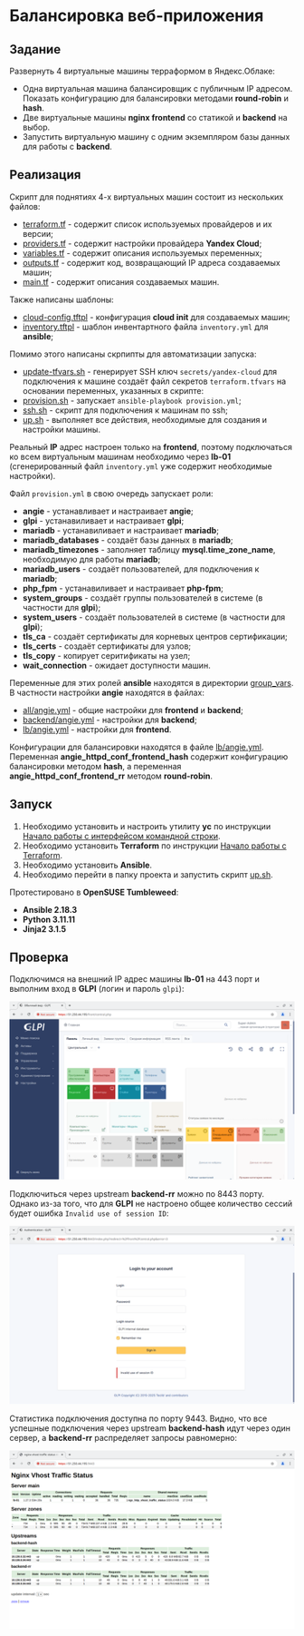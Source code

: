# Балансировка веб-приложения

## Задание

Развернуть 4 виртуальные машины терраформом в Яндекс.Облаке:

- Одна виртуальная машина балансировщик с публичным IP адресом. Показать конфигурацию для балансировки методами **round-robin** и **hash**.
- Две виртуальные машины **nginx frontend** со статикой и **backend** на выбор.
- Запустить виртуальную машину с одним экземпляром базы данных для работы с **backend**.

## Реализация

Скрипт для поднятиях 4-х виртуальных машин состоит из нескольких файлов:

- [terraform.tf](terraform.tf) - содержит список используемых провайдеров и их версии;
- [providers.tf](providers.tf) - содержит настройки провайдера **Yandex Cloud**;
- [variables.tf](variables.tf) - содержит описания используемых переменных;
- [outputs.tf](outputs.tf) - содержит код, возвращающий IP адреса создаваемых машин;
- [main.tf](main.tf) - содержит описания создаваемых машин.

Также написаны шаблоны:

- [cloud-config.tftpl](cloud-config.tftpl) - конфигурация **cloud init** для создаваемых машин;
- [inventory.tftpl](inventory.tftpl) - шаблон инвентартного файла `inventory.yml` для **ansible**;

Помимо этого написаны скрпипты для автоматизации запуска:

- [update-tfvars.sh](update-tfvars.sh) - генерирует SSH ключ `secrets/yandex-cloud` для подключения к машине создаёт файл секретов `terraform.tfvars` на основании переменных, указанных в скрипте:
- [provision.sh](provision.sh) - запускает `ansible-playbook provision.yml`;
- [ssh.sh](ssh.sh) - скрипт для подключения к машинам по ssh;
- [up.sh](up.sh) - выполняет все действия, необходимые для создания и настройки машины.

Реальный **IP** адрес настроен только на **frontend**, поэтому подключаться ко всем виртуальным машинам необходимо через **lb-01** (сгенерированный файл `inventory.yml` уже содержит необходимые настройки).

Файл `provision.yml` в свою очередь запускает роли:

- **angie** - устанавливает и настраивает **angie**;
- **glpi** - устанавиливает и настраивает **glpi**;
- **mariadb** - устанавиливает и настраивает **mariadb**;
- **mariadb_databases** - создаёт базы данных в **mariadb**;
- **mariadb_timezones** - заполняет таблицу **mysql.time_zone_name**, необходимую для работы **mariadb**;
- **mariadb_users** - создаёт пользователей, для подключения к **mariadb**;
- **php_fpm** - устанавиливает и настраивает **php-fpm**;
- **system_groups** - создаёт группы пользователей в системе (в частности для **glpi**);
- **system_users** - создаёт пользователей в системе (в частности для **glpi**);
- **tls_ca** - создаёт сертификаты для корневых центров сертификации;
- **tls_certs** - создаёт сертификаты для узлов;
- **tls_copy** - копирует серитификаты на узел;
- **wait_connection** - ожидает доступности машин.

Переменные для этих ролей **ansible** находятся в директории [group_vars](group_vars). В частности настройки **angie** находятся в файлах:

- [all/angie.yml](group_vars/all/angie.yml) - общие настройки для **frontend** и **backend**;
- [backend/angie.yml](group_vars/backend/angie.yml) - настройки для **backend**;
- [lb/angie.yml](group_vars/lb/angie.yml) - настройки для **frontend**.

Конфигурации для балансировки находятся в файле [lb/angie.yml](group_vars/lb/angie.yml). Переменная **angie_httpd_conf_frontend_hash** содержит конфигурацию балансировки методом **hash**, а переменная **angie_httpd_conf_frontend_rr** методом **round-robin**.

## Запуск

1. Необходимо установить и настроить утилиту **yc** по инструкции [Начало работы с интерфейсом командной строки](https://yandex.cloud/ru/docs/cli/quickstart).
2. Необходимо установить **Terraform** по инструкции [Начало работы с Terraform](https://yandex.cloud/ru/docs/tutorials/infrastructure-management/terraform-quickstart).
3. Необходимо установить **Ansible**.
4. Необходимо перейти в папку проекта и запустить скрипт [up.sh](up.sh).

Протестировано в **OpenSUSE Tumbleweed**:

- **Ansible 2.18.3**
- **Python 3.11.11**
- **Jinja2 3.1.5**

## Проверка

Подключимся на внешний IP адрес машины **lb-01** на 443 порт и выполним вход в **GLPI** (логин и пароль `glpi`):

![GLPI](images/glpi.png)

Подключиться через upstream **backend-rr** можно по 8443 порту. Однако из-за того, что для **GLPI** не настроено общее количество сессий будет ошибка `Invalid use of session ID`:

![Invalid use of session ID](images/invalid.png)

Статистика подключения доступна по порту 9443. Видно, что все успешные подключения через upstream **backend-hash** идут через один сервер, а **backend-rr** распределяет запросы равномерно:

![Status](images/status.png)
